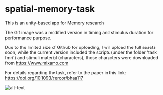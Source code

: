 # spatial-memory-task
This is an unity-based app for Memory research

The Gif image was a modified version in timing and stimulus duration for performance purpose.

Due to the limited size of Github for uploading, I will upload the full assets soon, while the current version included the scripts (under the folder 'task fmri') and stimuli material (characters), those characters were downloaded from https://www.mixamo.com 

For details regarding the task, refer to the paper in this link:
https://doi.org/10.1093/cercor/bhaa117

    
![alt-text](https://github.com/ZHANGneuro/spatial-memory-task/blob/master/video_example.gif)



